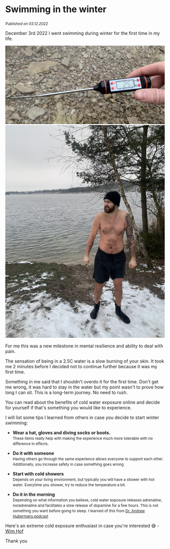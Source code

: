 # Swimming in the winter
<small><em>Published on 03.12.2022</em></small>

December 3rd 2022 I went swimming during winter for the first time in my life.

<img src="../assets/firstSwimWaterTemp.jpeg">
<img src="../assets/firstSwim.jpeg">

For me this was a new milestone in mental resilience and ability to deal with pain.

The sensation of being in a 2.5C water is a slow burning of your skin. It took me 2 minutes before I decided not to continue further because it was my first time.

Something in me said that I shouldn't overdo it for the first time. Don't get me wrong, it was hard to stay in the water but my point wasn't to prove how long I can sit. This is a long-term journey. No need to rush.

You can read about the benefits of cold water exposure online and decide for yourself if that's something you would like to experience.

I will list some tips I learned from others in case you decide to start winter swimming:

- **Wear a hat, gloves and diving socks or boots.**<br/>
<small>These items really help with making the experience much more tolerable with no difference in effects.</small>

- **Do it with someone**<br/>
<small>Having others go through the same experience allows everyone to support each other. Additionally, you increase safety in case something goes wrong</small>

- **Start with cold showers**<br/>
<small>Depends on your living environment, but typically you will have a shower with hot water. Everytime you shower, try to reduce the temperature a bit.</small>

- **Do it in the morning**<br/>
<small>Depending on what information you believe, cold water exposure releases adrenaline, noradrenaline and facilitates a slow release of dopamine for a few hours. This is not something you want before going to sleep. I learned of this from [Dr. Andrew Hubermans podcast](https://www.youtube.com/watch?v=QmOF0crdyRU)</small>

Here's an extreme cold exposure enthusiast in case you're interested 😅 - [Wim Hof](https://www.youtube.com/watch?v=VF8dkjEdKNo)

Thank you
